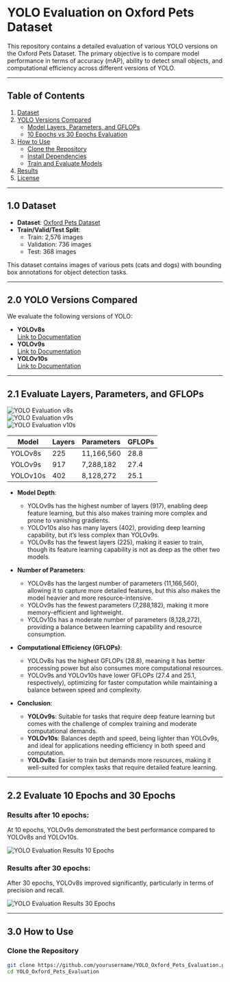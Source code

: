 # **YOLO Evaluation on Oxford Pets Dataset**

This repository contains a detailed evaluation of various YOLO versions on the Oxford Pets Dataset. The primary objective is to compare model performance in terms of accuracy (mAP), ability to detect small objects, and computational efficiency across different versions of YOLO.

---

## **Table of Contents**

1. [Dataset](#10-dataset)
2. [YOLO Versions Compared](#20-yolo-versions-compared)
   - [Model Layers, Parameters, and GFLOPs](#21-evaluate-layers-parameters-and-gflops)
   - [10 Epochs vs 30 Epochs Evaluation](#22-evaluate-10-epochs-and-30-epochs)
3. [How to Use](#30-how-to-use)
   - [Clone the Repository](#clone-the-repository)
   - [Install Dependencies](#install-dependencies)
   - [Train and Evaluate Models](#train-and-evaluate-models)
4. [Results](#results)
5. [License](#license)

---

## **1.0 Dataset**

- **Dataset**: [Oxford Pets Dataset](https://public.roboflow.com/object-detection/oxford-pets)
- **Train/Valid/Test Split**:
  - Train: 2,576 images
  - Validation: 736 images
  - Test: 368 images

This dataset contains images of various pets (cats and dogs) with bounding box annotations for object detection tasks.

---

## **2.0 YOLO Versions Compared**

We evaluate the following versions of YOLO:

- **YOLOv8s**  
  [Link to Documentation](https://docs.ultralytics.com/vi/models/yolov8/)
- **YOLOv9s**  
  [Link to Documentation](https://docs.ultralytics.com/vi/models/yolov9/)
- **YOLOv10s**  
  [Link to Documentation](https://docs.ultralytics.com/vi/models/yolov10/)

---

## **2.1 Evaluate Layers, Parameters, and GFLOPs**

![YOLO Evaluation v8s](image/v8s.jpg)  
![YOLO Evaluation v9s](image/v9s.jpg)  
![YOLO Evaluation v10s](image/v10s.jpg)

| **Model**   | **Layers** | **Parameters**  | **GFLOPs** |
|-------------|------------|-----------------|------------|
| YOLOv8s     | 225        | 11,166,560      | 28.8       |
| YOLOv9s     | 917        | 7,288,182       | 27.4       |
| YOLOv10s    | 402        | 8,128,272       | 25.1       |

- **Model Depth**:  
  - YOLOv9s has the highest number of layers (917), enabling deep feature learning, but this also makes training more complex and prone to vanishing gradients.
  - YOLOv10s also has many layers (402), providing deep learning capability, but it’s less complex than YOLOv9s.
  - YOLOv8s has the fewest layers (225), making it easier to train, though its feature learning capability is not as deep as the other two models.
  
- **Number of Parameters**:  
  - YOLOv8s has the largest number of parameters (11,166,560), allowing it to capture more detailed features, but this also makes the model heavier and more resource-intensive.
  - YOLOv9s has the fewest parameters (7,288,182), making it more memory-efficient and lightweight.
  - YOLOv10s has a moderate number of parameters (8,128,272), providing a balance between learning capability and resource consumption.
  
- **Computational Efficiency (GFLOPs)**:  
  - YOLOv8s has the highest GFLOPs (28.8), meaning it has better processing power but also consumes more computational resources.
  - YOLOv9s and YOLOv10s have lower GFLOPs (27.4 and 25.1, respectively), optimizing for faster computation while maintaining a balance between speed and complexity.
  
- **Conclusion**:  
  - **YOLOv9s**: Suitable for tasks that require deep feature learning but comes with the challenge of complex training and moderate computational demands.
  - **YOLOv10s**: Balances depth and speed, being lighter than YOLOv9s, and ideal for applications needing efficiency in both speed and computation.
  - **YOLOv8s**: Easier to train but demands more resources, making it well-suited for complex tasks that require detailed feature learning.

---

## **2.2 Evaluate 10 Epochs and 30 Epochs**

### Results after 10 epochs:
At 10 epochs, YOLOv9s demonstrated the best performance compared to YOLOv8s and YOLOv10s.

![YOLO Evaluation Results 10 Epochs](image/10ep.jpg)

### Results after 30 epochs:
After 30 epochs, YOLOv8s improved significantly, particularly in terms of precision and recall.

![YOLO Evaluation Results 30 Epochs](image/30ep.jpg)

---

## **3.0 How to Use**

### Clone the Repository

```bash
git clone https://github.com/yourusername/YOLO_Oxford_Pets_Evaluation.git
cd YOLO_Oxford_Pets_Evaluation
